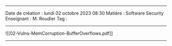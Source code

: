  ---

 Date de création : lundi 02 octobre 2023 08:30
 Matière : Software Security
 Enseignant : M. Roudier
 Tag :

---

![[02-Vulns-MemCorruption-BufferOverflows.pdf]]

---


